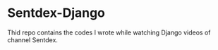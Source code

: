 # Sentdex-Django
Thid repo contains the codes I wrote while watching Django videos of channel Sentdex.
